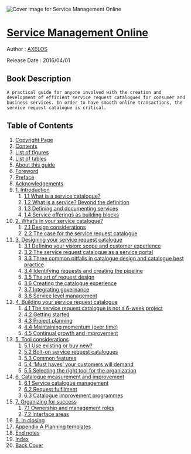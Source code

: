 ![Cover image for Service Management Online](https://imgdetail.ebookreading.net/cover/cover/20201212/EB9780117082939.jpg)

[Service Management Online](https://ebookreading.net/view/book/Service+Management+Online-EB9780117082939_1.html "Service Management Online")
====================================================================================================================

Author : [AXELOS](https://ebookreading.net/search/author/AXELOS)

Release Date : 2016/04/01

Book Description
-----------------


    
    A practical guide for anyone involved with the creation and development of efficient service request catalogues for consumer and business services. In order to have smooth online transactions, the service request catalogue is critical.

  

Table of Contents
-----------------

1. [Copyright Page](https://ebookreading.net/view/book/Service+Management+Online-EB9780117082939_3.html)
1. [Contents](https://ebookreading.net/view/book/Service+Management+Online-EB9780117082939_4.html)
1. [List of figures](https://ebookreading.net/view/book/Service+Management+Online-EB9780117082939_5.html)
1. [List of tables](https://ebookreading.net/view/book/Service+Management+Online-EB9780117082939_6.html)
1. [About this guide](https://ebookreading.net/view/book/Service+Management+Online-EB9780117082939_7.html)
1. [Foreword](https://ebookreading.net/view/book/Service+Management+Online-EB9780117082939_8.html)
1. [Preface](https://ebookreading.net/view/book/Service+Management+Online-EB9780117082939_9.html)
1. [Acknowledgements](https://ebookreading.net/view/book/Service+Management+Online-EB9780117082939_10.html)
1. [1. Introduction](https://ebookreading.net/view/book/Service+Management+Online-EB9780117082939_11.html)
    1. [1.1 What is a service catalogue?](https://ebookreading.net/view/book/Service+Management+Online-EB9780117082939_11.html#s1)
    1. [1.2 What is a service? Beyond the definition](https://ebookreading.net/view/book/Service+Management+Online-EB9780117082939_11.html#s2)
    1. [1.3 Defining and documenting services](https://ebookreading.net/view/book/Service+Management+Online-EB9780117082939_11.html#s3)
    1. [1.4 Service offerings as building blocks](https://ebookreading.net/view/book/Service+Management+Online-EB9780117082939_11.html#s4)
1. [2. What’s in your service catalogue?](https://ebookreading.net/view/book/Service+Management+Online-EB9780117082939_12.html)
    1. [2.1 Design considerations](https://ebookreading.net/view/book/Service+Management+Online-EB9780117082939_12.html#s1)
    1. [2.2 The case for the service request catalogue](https://ebookreading.net/view/book/Service+Management+Online-EB9780117082939_12.html#s2)
1. [3. Designing your service request catalogue](https://ebookreading.net/view/book/Service+Management+Online-EB9780117082939_13.html)
    1. [3.1 Defining your vision: scope and customer experience](https://ebookreading.net/view/book/Service+Management+Online-EB9780117082939_13.html#s1)
    1. [3.2 The service request catalogue as a service portal](https://ebookreading.net/view/book/Service+Management+Online-EB9780117082939_13.html#s2)
    1. [3.3 Three common pitfalls in catalogue design and catalogue best practice](https://ebookreading.net/view/book/Service+Management+Online-EB9780117082939_13.html#s3)
    1. [3.4 Identifying requests and creating the pipeline](https://ebookreading.net/view/book/Service+Management+Online-EB9780117082939_13.html#s4)
    1. [3.5 The art of request design](https://ebookreading.net/view/book/Service+Management+Online-EB9780117082939_13.html#s5)
    1. [3.6 Creating the catalogue experience](https://ebookreading.net/view/book/Service+Management+Online-EB9780117082939_13.html#s6)
    1. [3.7 Integrating governance](https://ebookreading.net/view/book/Service+Management+Online-EB9780117082939_13.html#s7)
    1. [3.8 Service level management](https://ebookreading.net/view/book/Service+Management+Online-EB9780117082939_13.html#s8)
1. [4. Building your service request catalogue](https://ebookreading.net/view/book/Service+Management+Online-EB9780117082939_14.html)
    1. [4.1 The service request catalogue is not a 6-week project](https://ebookreading.net/view/book/Service+Management+Online-EB9780117082939_14.html#s1)
    1. [4.2 Getting started](https://ebookreading.net/view/book/Service+Management+Online-EB9780117082939_14.html#s2)
    1. [4.3 Project planning](https://ebookreading.net/view/book/Service+Management+Online-EB9780117082939_14.html#s3)
    1. [4.4 Maintaining momentum (over time)](https://ebookreading.net/view/book/Service+Management+Online-EB9780117082939_14.html#s4)
    1. [4.5 Continual growth and improvement](https://ebookreading.net/view/book/Service+Management+Online-EB9780117082939_14.html#s5)
1. [5. Tool considerations](https://ebookreading.net/view/book/Service+Management+Online-EB9780117082939_15.html)
    1. [5.1 Use existing or buy new?](https://ebookreading.net/view/book/Service+Management+Online-EB9780117082939_15.html#s1)
    1. [5.2 Bolt-on service request catalogues](https://ebookreading.net/view/book/Service+Management+Online-EB9780117082939_15.html#s2)
    1. [5.3 Common features](https://ebookreading.net/view/book/Service+Management+Online-EB9780117082939_15.html#s3)
    1. [5.4 ‘Must haves’ your customers will demand](https://ebookreading.net/view/book/Service+Management+Online-EB9780117082939_15.html#s4)
    1. [5.5 Selecting the right tool for the organization](https://ebookreading.net/view/book/Service+Management+Online-EB9780117082939_15.html#s5)
1. [6. Catalogue measurement and improvement](https://ebookreading.net/view/book/Service+Management+Online-EB9780117082939_16.html)
    1. [6.1 Service catalogue management](https://ebookreading.net/view/book/Service+Management+Online-EB9780117082939_16.html#s1)
    1. [6.2 Request fulfilment](https://ebookreading.net/view/book/Service+Management+Online-EB9780117082939_16.html#s2)
    1. [6.3 Catalogue improvement programmes](https://ebookreading.net/view/book/Service+Management+Online-EB9780117082939_16.html#s3)
1. [7. Organizing for success](https://ebookreading.net/view/book/Service+Management+Online-EB9780117082939_17.html)
    1. [7.1 Ownership and management roles](https://ebookreading.net/view/book/Service+Management+Online-EB9780117082939_17.html#s1)
    1. [7.2 Interface areas](https://ebookreading.net/view/book/Service+Management+Online-EB9780117082939_17.html#s2)
1. [8. In closing](https://ebookreading.net/view/book/Service+Management+Online-EB9780117082939_18.html)
1. [Appendix A Planning templates](https://ebookreading.net/view/book/Service+Management+Online-EB9780117082939_19.html)
1. [End notes](https://ebookreading.net/view/book/Service+Management+Online-EB9780117082939_20.html)
1. [Index](https://ebookreading.net/view/book/Service+Management+Online-EB9780117082939_21.html)
1. [Back Cover](https://ebookreading.net/view/book/Service+Management+Online-EB9780117082939_22.html)
